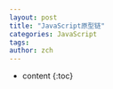 ```yaml
---
layout: post
title: "JavaScript原型链"
categories: JavaScript
tags: 
author: zch
---
```


* content
{:toc}
